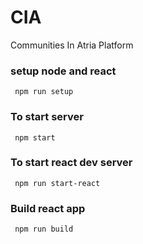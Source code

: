 # CIA
Communities In Atria Platform


### setup node and react
```
 npm run setup
```
### To start server
```
 npm start 
```

### To start react dev server
```
 npm run start-react
```
### Build react app
```
 npm run build 
```
